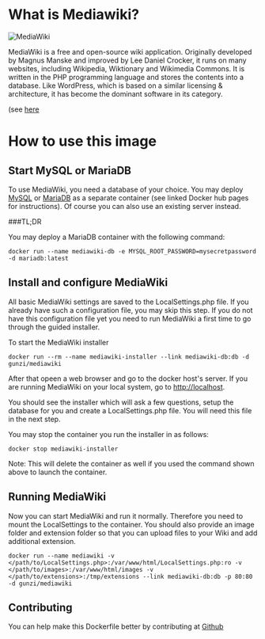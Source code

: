 # What is Mediawiki?

![MediaWiki](https://upload.wikimedia.org/wikipedia/commons/6/64/MediaWiki_logo_without_tagline.png)

MediaWiki is a free and open-source wiki application. Originally developed by Magnus Manske and improved by Lee Daniel Crocker, it runs on many websites, including Wikipedia, Wiktionary and Wikimedia Commons. It is written in the PHP programming language and stores the contents into a database. Like WordPress, which is based on a similar licensing & architecture, it has become the dominant software in its category.

(see [here](https://wikipedia.org/wiki/MediaWiki)

# How to use this image

## Start MySQL or MariaDB

To use MediaWiki, you need a database of your choice. You may deploy [MySQL](https://registry.hub.docker.com/_/mysql/) or [MariaDB](https://registry.hub.docker.com/_/mariadb) as a separate container (see linked Docker hub pages for instructions). Of course you can also use an existing server instead.

###TL;DR

You may deploy a MariaDB container with the following command:

	docker run --name mediawiki-db -e MYSQL_ROOT_PASSWORD=mysecretpassword -d mariadb:latest


## Install and configure MediaWiki

All basic MediaWiki settings are saved to the LocalSettings.php file. If you already have such a configuration file, you may skip this step.
If you do not have this configuration file yet you need to run MediaWiki a first time to go through the guided installer.

To start the MediaWiki installer

	docker run --rm --name mediawiki-installer --link mediawiki-db:db -d gunzi/mediawiki

After that opeen a web browser and go to the docker host's server.
If you are running MediaWiki on your local system, go to [http://localhost](http://localhost).

You should see the installer which will ask a few questions, setup the database for you and create a LocalSettings.php file. You will need this file in the next step.

You may stop the container you run the installer in as follows:

	docker stop mediawiki-installer

Note: This will delete the container as well if you used the command shown above to launch the container.

## Running MediaWiki

Now you can start MediaWiki and run it normally. 
Therefore you need to mount the LocalSettings to the container. You should also provide an image folder and extension folder so that you can upload files to your Wiki and add additional extension.

	docker run --name mediawiki -v </path/to/LocalSettings.php>:/var/www/html/LocalSettings.php:ro -v </path/to/images>:/var/www/html/images -v </path/to/extensions>:/tmp/extensions --link mediawiki-db:db -p 80:80 -d gunzi/mediawiki


## Contributing

You can help make this Dockerfile better by contributing at [Github](https://github.com/gunzi42/mediawiki-docker)
